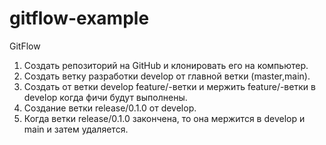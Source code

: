# gitflow-example

GitFlow
1. Создать репозиторий на GitHub и клонировать его на компьютер.
2. Создать ветку разработки develop от главной ветки (master,main).
3. Создать от ветки develop feature/-ветки и мержить feature/-ветки в develop когда фичи будут выполнены.
4. Создание ветки release/0.1.0 от develop.
5. Когда ветки release/0.1.0 закончена, то она мержится в develop и main и затем удаляется.